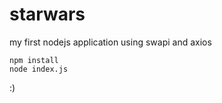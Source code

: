 # starwars

my first nodejs application using swapi and axios

```
npm install
node index.js
```

:)
